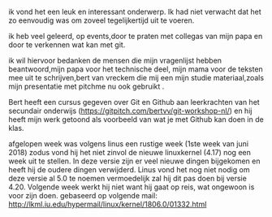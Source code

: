 ik vond het een leuk en interessant onderwerp. Ik had niet verwacht dat het zo eenvoudig was om zoveel tegelijkertijd uit te voeren.

ik heb veel geleerd, op events,door te praten met collegas van mijn papa en door te verkennen wat kan met git.

ik wil hiervoor bedanken de mensen die mijn vragenlijst hebben beantwoord,mijn papa voor het technische deel, mijn mama voor de teksten mee uit te schrijven,bert van vreckem die mij een mijn studie materiaal,zoals mijn presentatie met pitchme nu ook gebruikt .

Bert heeft een cursus gegeven over Git en Github aan leerkrachten van het secundair onderwijs (https://gitpitch.com/bertvv/git-workshop-nl/) en hij heeft mijn werk getoond als voorbeeld van wat je met Github kan doen in de klas.

afgelopen week was volgens linus een rustige week (1ste week van juni 2018) zodus vond hij het niet zinvol de nieuwe linuxkernel (4.17) nog een week uit te stellen. In deze versie zijn er veel nieuwe dingen bijgekomen en heeft hij de oudere dingen verwijderd.
Linus vond het nog niet nodig om deze versie al 5.0 te noemen vermoedelijk zal hij dit pas doen bij versie 4.20. 
Volgende week werkt hij niet want hij gaat op reis, wat ongewoon is voor zijn doen. 
gebaseerd op volgende mail:
http://lkml.iu.edu/hypermail/linux/kernel/1806.0/01332.html
